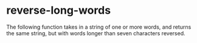 # reverse-long-words
The following function takes in a string of one or more words, and returns the same string, but with words longer than seven characters reversed.
